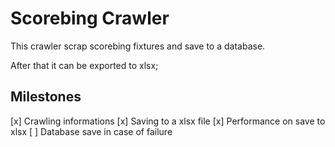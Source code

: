 # Scorebing Crawler

This crawler scrap scorebing fixtures and save to a database.

After that it can be exported to xlsx;

## Milestones

[x] Crawling informations
[x] Saving to a xlsx file
[x] Performance on save to xlsx
[ ] Database save in case of failure
